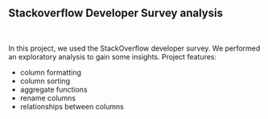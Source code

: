 ## Stackoverflow Developer Survey analysis
<p>&nbsp;</p>
In this project, we used the StackOverflow developer survey. We performed an exploratory analysis to gain some insights.
Project features:

 
* column formatting
* column sorting
* aggregate functions
* rename columns
* relationships between columns
